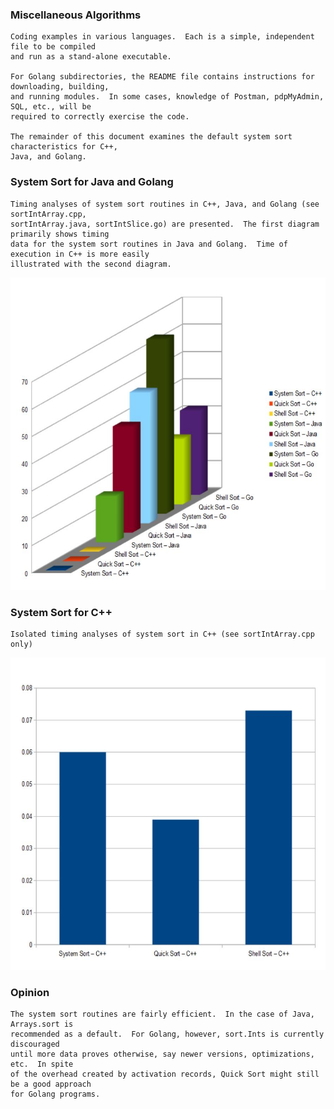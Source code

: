 ### Miscellaneous Algorithms

```
Coding examples in various languages.  Each is a simple, independent file to be compiled
and run as a stand-alone executable.  

For Golang subdirectories, the README file contains instructions for downloading, building,
and running modules.  In some cases, knowledge of Postman, pdpMyAdmin, SQL, etc., will be
required to correctly exercise the code.

The remainder of this document examines the default system sort characteristics for C++,
Java, and Golang.
```


### System Sort for Java and Golang

```
Timing analyses of system sort routines in C++, Java, and Golang (see sortIntArray.cpp,
sortIntArray.java, sortIntSlice.go) are presented.  The first diagram primarily shows timing
data for the system sort routines in Java and Golang.  Time of execution in C++ is more easily
illustrated with the second diagram.

```

<img src="https://github.com/rory911/misc/blob/master/docs/SysSort1.JPG" alt="Figure 1.  System Sort v Quick v Shell" width="600" height="500"/>

### System Sort for C++

```
Isolated timing analyses of system sort in C++ (see sortIntArray.cpp only)
```

<img src="https://github.com/rory911/misc/blob/master/docs/SysSort2.JPG" alt="Figure 2.  System Sort v Quick v Shell" width="550" height="500"/>


### Opinion
```
The system sort routines are fairly efficient.  In the case of Java,  Arrays.sort is
recommended as a default.  For Golang, however, sort.Ints is currently discouraged
until more data proves otherwise, say newer versions, optimizations, etc.  In spite
of the overhead created by activation records, Quick Sort might still be a good approach
for Golang programs.
```
